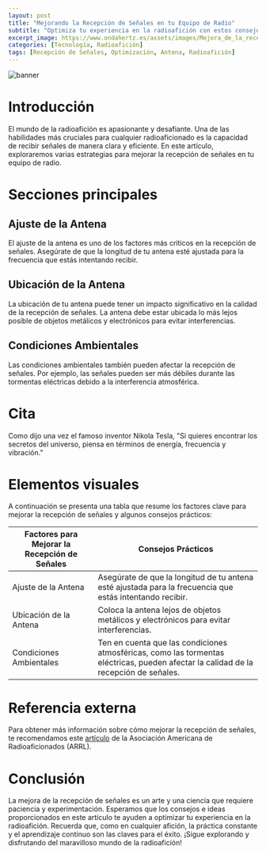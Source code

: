 ```yaml
---
layout: post
title: "Mejorando la Recepción de Señales en tu Equipo de Radio"
subtitle: "Optimiza tu experiencia en la radioafición con estos consejos prácticos para mejorar la recepción de señales."
excerpt_image: https://www.ondahertz.es/assets/images/Mejora_de_la_recepción_de_señales.png
categories: [Tecnología, Radioafición]
tags: [Recepción de Señales, Optimización, Antena, Radioafición]
---
```


![banner](https://www.ondahertz.es/assets/images/Mejora_de_la_recepción_de_señales.png "Infografía que presenta consejos prácticos para mejorar la recepción de señales en equipos de radio, incluyendo ajustes de antena, ubicación y condiciones ambientales.")

# Introducción

El mundo de la radioafición es apasionante y desafiante. Una de las habilidades más cruciales para cualquier radioaficionado es la capacidad de recibir señales de manera clara y eficiente. En este artículo, exploraremos varias estrategias para mejorar la recepción de señales en tu equipo de radio.

# Secciones principales

## Ajuste de la Antena

El ajuste de la antena es uno de los factores más críticos en la recepción de señales. Asegúrate de que la longitud de tu antena esté ajustada para la frecuencia que estás intentando recibir. 

## Ubicación de la Antena

La ubicación de tu antena puede tener un impacto significativo en la calidad de la recepción de señales. La antena debe estar ubicada lo más lejos posible de objetos metálicos y electrónicos para evitar interferencias.

## Condiciones Ambientales

Las condiciones ambientales también pueden afectar la recepción de señales. Por ejemplo, las señales pueden ser más débiles durante las tormentas eléctricas debido a la interferencia atmosférica. 

# Cita

Como dijo una vez el famoso inventor Nikola Tesla, "Si quieres encontrar los secretos del universo, piensa en términos de energía, frecuencia y vibración."

# Elementos visuales

A continuación se presenta una tabla que resume los factores clave para mejorar la recepción de señales y algunos consejos prácticos:

| Factores para Mejorar la Recepción de Señales | Consejos Prácticos |
| --- | --- |
| Ajuste de la Antena | Asegúrate de que la longitud de tu antena esté ajustada para la frecuencia que estás intentando recibir. |
| Ubicación de la Antena | Coloca la antena lejos de objetos metálicos y electrónicos para evitar interferencias. |
| Condiciones Ambientales | Ten en cuenta que las condiciones atmosféricas, como las tormentas eléctricas, pueden afectar la calidad de la recepción de señales. |

# Referencia externa

Para obtener más información sobre cómo mejorar la recepción de señales, te recomendamos este [artículo](https://www.arrl.org/shop/Understanding-Radio-Communications-Systems/) de la Asociación Americana de Radioaficionados (ARRL).

# Conclusión

La mejora de la recepción de señales es un arte y una ciencia que requiere paciencia y experimentación. Esperamos que los consejos e ideas proporcionados en este artículo te ayuden a optimizar tu experiencia en la radioafición. Recuerda que, como en cualquier afición, la práctica constante y el aprendizaje continuo son las claves para el éxito. ¡Sigue explorando y disfrutando del maravilloso mundo de la radioafición!